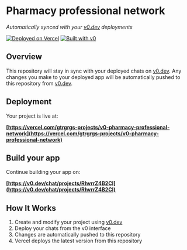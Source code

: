 # Pharmacy professional network

*Automatically synced with your [v0.dev](https://v0.dev) deployments*

[![Deployed on Vercel](https://img.shields.io/badge/Deployed%20on-Vercel-black?style=for-the-badge&logo=vercel)](https://vercel.com/gtrgrgs-projects/v0-pharmacy-professional-network)
[![Built with v0](https://img.shields.io/badge/Built%20with-v0.dev-black?style=for-the-badge)](https://v0.dev/chat/projects/RhvrrZ4B2Cl)

## Overview

This repository will stay in sync with your deployed chats on [v0.dev](https://v0.dev).
Any changes you make to your deployed app will be automatically pushed to this repository from [v0.dev](https://v0.dev).

## Deployment

Your project is live at:

**[https://vercel.com/gtrgrgs-projects/v0-pharmacy-professional-network](https://vercel.com/gtrgrgs-projects/v0-pharmacy-professional-network)**

## Build your app

Continue building your app on:

**[https://v0.dev/chat/projects/RhvrrZ4B2Cl](https://v0.dev/chat/projects/RhvrrZ4B2Cl)**

## How It Works

1. Create and modify your project using [v0.dev](https://v0.dev)
2. Deploy your chats from the v0 interface
3. Changes are automatically pushed to this repository
4. Vercel deploys the latest version from this repository